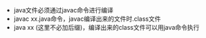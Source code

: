 * java文件必须通过javac命令进行编译
* javac xx.java命令，javac编译出来的文件时.class文件
* java xx (这里不必加后缀)，编译出来的class文件可以用java命令执行